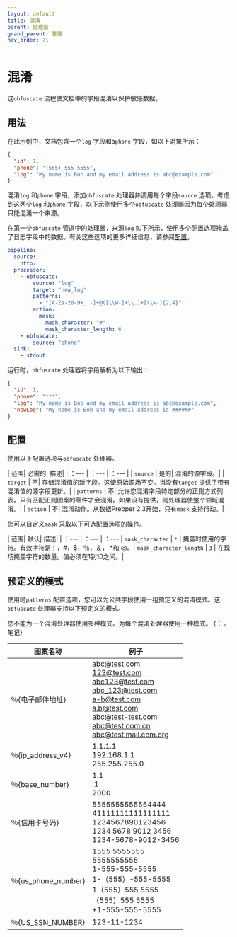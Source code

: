 ```yaml
---
layout: default
title: 混淆
parent: 处理器
grand_parent: 管道
nav_order: 71
---
```


# 混淆

这`obfuscate` 流程使文档中的字段混淆以保护敏感数据。

## 用法

在此示例中，文档包含一个`log` 字段和a`phone` 字段，如以下对象所示：

```json
{
  "id": 1,
  "phone": "(555) 555 5555",
  "log": "My name is Bob and my email address is abc@example.com"
}
```


混淆`log` 和`phone` 字段，添加`obfuscate` 处理器并调用每个字段`source` 选项。考虑到这两个`log` 和`phone` 字段，以下示例使用多个`obfuscate` 处理器因为每个处理器只能混淆一个来源。

在第一个`obfuscate` 管道中的处理器，来源`log` 如下所示，使用多个配置选项掩盖了日志字段中的数据。有关这些选项的更多详细信息，请参阅[配置](#configuration)。

```yaml
pipeline:
  source:
    http:
  processor:
    - obfuscate:
        source: "log"
        target: "new_log"
        patterns:
          - "[A-Za-z0-9+_.-]+@([\\w-]+\\.)+[\\w-]{2,4}"
        action:
          mask:
            mask_character: "#"
            mask_character_length: 6
    - obfuscate:
        source: "phone"
  sink:
    - stdout:
```

运行时，`obfuscate` 处理器将字段解析为以下输出：

```json
{
  "id": 1,
  "phone": "***",
  "log": "My name is Bob and my email address is abc@example.com",
  "newLog": "My name is Bob and my email address is ######"
}
```

## 配置

使用以下配置选项与`obfuscate` 处理器。

| 范围| 必需的| 描述|
| ：--- | ：---  | ：---  |
| `source` | 是的| 混淆的源字段。|
| `target` | 不| 存储混淆值的新字段。这使原始源场不变。当没有`target` 提供了带有混淆值的源字段更新。|
| `patterns` | 不| 允许您混淆字段特定部分的正则方式列表。只有匹配正则图案的零件才会混淆。如果没有提供，则处理器使整个领域混淆。|
| `action` | 不| 混淆动作。从数据Prepper 2.3开始，只有`mask` 支持行动。|

您可以自定义`mask` 采取以下可选配置选项的操作。

| 范围| 默认| 描述|
| ：--- | ：---  | ：---  |
`mask_character` | `*` | 掩盖时使用的字符。有效字符是！，#，$，％，＆， *和 @。|
`mask_character_length` | `3` | 在现场掩盖字符的数量。值必须在1到10之间。|


## 预定义的模式

使用时`patterns` 配置选项，您可以为公共字段使用一组预定义的混淆模式。这`obfuscate` 处理器支持以下预定义的模式。

您不能为一个混淆处理器使用多种模式。为每个混淆处理器使用一种模式。
{： 。笔记}


| 图案名称| 例子|
|-----------------------|-------------------------------------------------------------------------------------------------------------------------------------------------------------------------------|
| ％{电子邮件地址}| abc@test.com <br/> 123@test.com <br/> abc123@test.com <br/> abc_123@test.com <br/> a-b@test.com <br/> a.b@test.com <br/> abc@test-test.com <br/> abc@test.com.cn <br/> abc@test.mail.com.org|
| ％{ip_address_v4}| 1.1.1.1 <br/> 192.168.1.1 <br/> 255.255.255.0|
| ％{base_number}| 1.1 <br/> .1 <br/> 2000|
| ％{信用卡号码}| 5555555555554444 <br/> 41111111111111111 <br/> 1234567890123456 <br/> 1234 5678 9012 3456 <br/> 1234-5678-9012-3456|
| ％{us_phone_number}| 1555 5555555 <br/> 5555555555 <br/> 1-555-555-5555 <br/> 1-（555）-555-5555 <br/> 1（555）555 5555 <br/>（555）555 5555 <br/> +1-555-555-5555 <br/>|
| ％{US_SSN_NUMBER}| 123-11-1234

